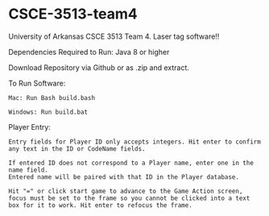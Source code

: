 # CSCE-3513-team4
University of Arkansas CSCE 3513 Team 4. Laser tag software!!

Dependencies Required to Run: Java 8 or higher

Download Repository via Github or as .zip and extract.

To Run Software:

    Mac: Run Bash build.bash

    Windows: Run build.bat

Player Entry:

    Entry fields for Player ID only accepts integers. Hit enter to confirm any text in the ID or CodeName fields.

    If entered ID does not correspond to a Player name, enter one in the name field.
    Entered name will be paired with that ID in the Player database.

    Hit "=" or click start game to advance to the Game Action screen, focus must be set to the frame so you cannot be clicked into a text box for it to work. Hit enter to refocus the frame.

